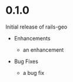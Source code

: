 # 0.1.0

Initial release of rails-geo

* Enhancements
  * an enhancement

* Bug Fixes
  * a bug fix
